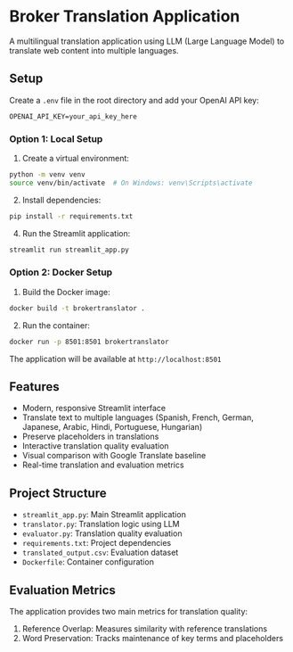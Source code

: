 # Broker Translation Application

A multilingual translation application using LLM (Large Language Model) to translate web content into multiple languages.

## Setup


Create a `.env` file in the root directory and add your OpenAI API key:
```
OPENAI_API_KEY=your_api_key_here
```


### Option 1: Local Setup

1. Create a virtual environment:
```bash
python -m venv venv
source venv/bin/activate  # On Windows: venv\Scripts\activate
```

2. Install dependencies:
```bash
pip install -r requirements.txt
```

4. Run the Streamlit application:
```bash
streamlit run streamlit_app.py
```

### Option 2: Docker Setup

1. Build the Docker image:
```bash
docker build -t brokertranslator .
```

2. Run the container:
```bash
docker run -p 8501:8501 brokertranslator
```

The application will be available at `http://localhost:8501`

## Features

- Modern, responsive Streamlit interface
- Translate text to multiple languages (Spanish, French, German, Japanese, Arabic, Hindi, Portuguese, Hungarian)
- Preserve placeholders in translations
- Interactive translation quality evaluation
- Visual comparison with Google Translate baseline
- Real-time translation and evaluation metrics

## Project Structure

- `streamlit_app.py`: Main Streamlit application
- `translator.py`: Translation logic using LLM
- `evaluator.py`: Translation quality evaluation
- `requirements.txt`: Project dependencies
- `translated_output.csv`: Evaluation dataset
- `Dockerfile`: Container configuration

## Evaluation Metrics

The application provides two main metrics for translation quality:
1. Reference Overlap: Measures similarity with reference translations
2. Word Preservation: Tracks maintenance of key terms and placeholders 
